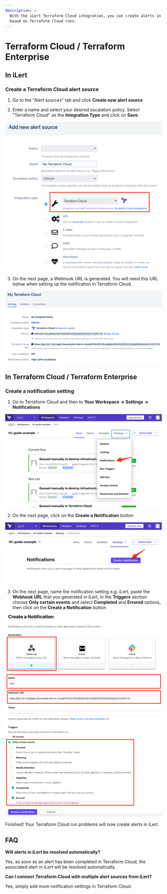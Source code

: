 ```yaml
---
description: >-
  With the iLert Terraform Cloud integration, you can create alerts in iLert
  based on Terraform Cloud runs.
---
```


# Terraform Cloud / Terraform Enterprise

## In iLert <a id="in-ilert"></a>

### Create a Terraform Cloud alert source <a id="create-alert-source"></a>

1. Go to the "Alert sources" tab and click **Create new alert source**

2. Enter a name and select your desired escalation policy. Select "Terraform Cloud" as the **Integration Type** and click on **Save**.

![](../.gitbook/assets/screenshot_25_02_21__22_56.png)

3. On the next page, a Webhook URL is generated. You will need this URL below when setting up the notification in Terraform Cloud.

![](../.gitbook/assets/screenshot_25_02_21__22_57.png)

## In Terraform Cloud / Terraform Enterprise <a id="in-splunk"></a>

### Create a notification setting <a id="create-action-sequences"></a>

1. Go to Terraform Cloud and then to **Your Workspace -&gt; Settings -&gt; Notifications**

![](../.gitbook/assets/screenshot_25_02_21__22_59.png)

2. On the next page,  click on the **Create a Notification** button

![](../.gitbook/assets/screenshot_25_02_21__23_03.png)

3. On the next page, name the  notification setting e.g. iLert, paste the **Webhook URL** that you generated in iLert, in the **Triggers** section choose **Only certain events** and select **Completed** and **Errored** options, then click on the **Create a Notification** button

![](../.gitbook/assets/screenshot_25_02_21__23_06.png)

Finished! Your Terraform Cloud run problems will now create alerts in iLert.

## FAQ <a id="faq"></a>

**Will alerts in iLert be resolved automatically?**

Yes, as soon as an alert has been completed in Terraform Cloud, the associated alert in iLert will be resolved automatically.

**Can I connect Terraform Cloud with multiple alert sources from iLert?**

Yes, simply add more notification settings in Terraform Cloud.

